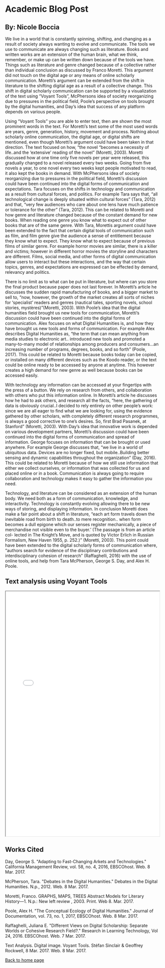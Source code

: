 <h1>Academic Blog Post</h1>
<h2>By: Nicole Boccia</h2>
<body>
<p>We live in a world that is constantly spinning, shifting, and changing as a result of society always wanting to evolve and communicate. The tools we use to communicate are always changing such as literature. Books and written works are an extension of the human brain, what we think, remember, or make up can be written down because of the tools we have. Things such as literature and genre changed because of a collective rather than individual conclusion as discussed by Franco Moretti. This argument did not touch on the digital age or any means of online scholarly communication. Moretti’s argument can be extended from the shift in literature to the shifting digital age as a result of a collective change. This shift in digital scholarly communication can be supported by a visualization of the text using “Voyant Tools”, McPhersons idea of society reorganizing due to pressures in the political field, Poole’s perspective on tools brought by the digital humanities, and Day’s idea that success of any platform depends on various people.</p>
<p>	Using “Voyant Tools” you are able to enter text, then are shown the most prominent words in the text. For Moretti’s text some of the most used words are years, genre, generation, history, movement and process. Nothing about scholarly online communication, the digital age, or digital shifts are mentioned, even though Moretti’s argument could have been taken in that direction. The text focused on how, “the novel “becomes a necessity of life..and the ‘extensive’ reading of the novel” (Moretti, 2003). Moretti discussed how at one time only five novels per year were released, this gradually changed to a novel released every two weeks. Going from five novels a year, to one novel every two weeks kept people motivated to read, it also kept the books in demand. With McPhersons idea of society reorganizing due to pressures in the political field, Moretti’s discussion could have been continued into the digital forms of communication and expectations. Tara focuses on the shifts in technology and communication as a result from cultural forces, and politics. For example Tara says that, “all technological change is deeply situated within cultural forces” (Tara, 2012) and that, “very few audiences who care about one lens have much patience or tolerance for the other” (Tara, 2012). This can be related to Moretti and how genre and literature changed because of the constant demand for new books. When reading one genre you know what to expect out of other books that are of the same genre. With Tara, Morettis argument could have been extended to the fact that certain digital tools of communication such as film, and film genre give the audience a sense of entitlement because they know what to expect. They know what to expect because of previous films of similar genre. For example horror movies are similar, there is a killer and victims; however in different horror movies the storyline and characters are different. Films, social media, and other forms of digital communication allow users to interact but these interactions, and the way that certain topics, genres, and expectations are expressed can be effected by demand, relevancy and politics.</p>
<p>	There is no limit as to what can be put in literature, but where can you store the final product because paper does not last forever. In Moretti’s article he discusses the sudden rapid manufacturing of books, and a bigger market to sell to, “now, however, the growth of the market creates all sorts of niches for ‘specialist’ readers and genres (nautical tales, sporting novels, school stories, mystères)”(Moretti, 2003). With Poole’s idea that the digital humanities field brought us new tools for communication, Moretti’s discussion could have been continued into the digital forms of communication. Alex focuses on what Digital Humanities is, and how they have brought us new tools and forms of communication. For example Alex describes Digital Humanities as, “the term that can mean anything from media studies to electronic art..
introduced new tools and promoted a many-to-many model of relationships among producers and consumers…an increasing number of programs, degrees, books, and so forth” (Poole, 2017). This could be related to Moretti because books today can be copied, or installed on many different devices such as the  Koodo reader, or the text could be online ready to be accessed by anyone at anytime. This however creates a high demand for new genre as well because books can be accessed easily.</p>
<p>  With technology any information can be accessed at your fingertips with the press of a button. We rely on research from others, and collaboration with others who put this information online. In Moretti’s article he discusses how he had to ask others, and research all the facts, “here, the gathering of data is obviously crucial..I decided to rely entirely on other people’s work: since we are all eager to find what we are looking for, using the evidence gathered by other scholars, with completely different research programmes, is always a good corrective to one’s desires. So, first Brad Pasanek, at Stanford” (Moretti, 2003). With Day’s idea that innovative work is depended on various development partners, Moretti’s discussion could have been continued into the digital forms of communication and spread of information. George focuses on information that can be brought or used anywhere. For example George discusses that, “we live in a world of ubiquitous data. Devices are no longer fixed, but mobile..Building better sensing and dynamic capabilities throughout the organization” (Day, 2016). This could be related to Moretti because of how we still use information that either we collect ourselves, or information that was collected for us and placed online or in a book. Communication is always going to require collaboration and technology makes it easy to gather the information you need.</p>
<p>	Technology, and literature can be considered as an extension of the human body. We need both as a form of communication, knowledge, and interactivity. Technology is constantly evolving allowing there to be new ways of storing, and displaying information. In conclusion Moretti does make a fair point about a shift in literature, “each art form travels down the inevitable road from birth to death..to mere recognition.. when form becomes a dull epigone which our senses register mechanically, a piece of merchandise not visible even to the buyer.’ (The passage is from an article col- lected in The Knight’s Move, and is quoted by Victor Erlich in Russian Formalism, New Haven 1955, p. 252.)” (Moretti, 2003). This point could have been extended to the digital scholarly forms of communication where, “authors search for evidence of the disciplinary contributions and interdisciplinary cohesion of research” (Raffaghelli, 2016) with the use of online tools, and help from Tara McPherson, George S. Day, and Alex H. Poole.
</p>
</body>
<h2>Text analysis using Voyant Tools</h2>
<iframe style='width: 100%; height: 800px' src='//voyant-tools.org/?view=Cirrus&corpus=c1da8608e8b9eca66ea77373674eb3a6'></iframe>
<h2>Works Cited</h2>
<p>
Day, George S. "Adapting to Fast-Changing Arkets and Technologies." California Management Review, vol. 58, no. 4, 2016, EBSCOhost. Web. 8 Mar. 2017.
</p>
<p>
McPherson, Tara. "Debates in the Digital Humanities." Debates in the Digital Humanities. N.p., 2012. Web. 8 Mar. 2017.
</p>
<p>
Moretti, Franco. GRAPHS, MAPS, TREES Abstract Models for Literary History—1. N.p.: New left review , 2003. Print. Web 8. Mar. 2017.
</p>
<p>
 Poole, Alex H. "The Conceptual Ecology of Digital Humanities." Journal of Documentation, vol. 73, no. 1, 2017, EBSCOhost. Web. 8 Mar. 2017.
</p>
<p>
Raffaghelli, Juliana E. "Different Views on Digital Scholarship: Separate Worlds or Cohesive Research Field?." Research in Learning Technology, Vol 24, 2016. EBSCOhost. Web. 7 Mar. 2017.
</p>
<p>
Text Analysis. Digital image. Voyant Tools. Stéfan Sinclair & Geoffrey Rockwell, 8 Mar. 2017. Web. 8 Mar. 2017.
</p>
<a href="index">Back to home page</a> 
